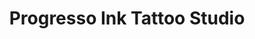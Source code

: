 ---
title: "Progresso Ink Tattoo Studio"
url: /el-progreso/progresso-ink-tattoo-studio/
shop: Tattoo
---